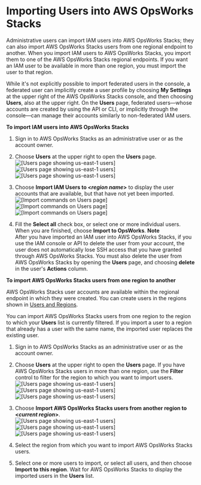 # Importing Users into AWS OpsWorks Stacks<a name="opsworks-security-users-manage-import"></a>

Administrative users can import IAM users into AWS OpsWorks Stacks; they can also import AWS OpsWorks Stacks users from one regional endpoint to another\. When you import IAM users to AWS OpsWorks Stacks, you import them to one of the AWS OpsWorks Stacks regional endpoints\. If you want an IAM user to be available in more than one region, you must import the user to that region\.

While it's not explicitly possible to import federated users in the console, a federated user can implicitly create a user profile by choosing **My Settings** at the upper right of the AWS OpsWorks Stacks console, and then choosing **Users**, also at the upper right\. On the **Users** page, federated users—whose accounts are created by using the API or CLI, or implicitly through the console—can manage their accounts similarly to non\-federated IAM users\.

**To import IAM users into AWS OpsWorks Stacks**

1. Sign in to AWS OpsWorks Stacks as an administrative user or as the account owner\.

1. Choose **Users** at the upper right to open the **Users** page\.  
![\[Users page showing us-east-1 users\]](http://docs.aws.amazon.com/opsworks/latest/userguide/)![\[Users page showing us-east-1 users\]](http://docs.aws.amazon.com/opsworks/latest/userguide/)![\[Users page showing us-east-1 users\]](http://docs.aws.amazon.com/opsworks/latest/userguide/)

1. Choose **Import IAM Users to <*region name*>** to display the user accounts that are available, but that have not yet been imported\.  
![\[Import commands on Users page\]](http://docs.aws.amazon.com/opsworks/latest/userguide/)![\[Import commands on Users page\]](http://docs.aws.amazon.com/opsworks/latest/userguide/)![\[Import commands on Users page\]](http://docs.aws.amazon.com/opsworks/latest/userguide/)

1. Fill the **Select all** check box, or select one or more individual users\. When you are finished, choose **Import to OpsWorks**\.
**Note**  
After you have imported an IAM user into AWS OpsWorks Stacks, if you use the IAM console or API to delete the user from your account, the user does not automatically lose SSH access that you have granted through AWS OpsWorks Stacks\. You must also delete the user from AWS OpsWorks Stacks by opening the **Users** page, and choosing **delete** in the user's **Actions** column\.

**To import AWS OpsWorks Stacks users from one region to another**

AWS OpsWorks Stacks user accounts are available within the regional endpoint in which they were created\. You can create users in the regions shown in [Users and Regions](opsworks-security-users-manage.md#UsersandRegions)\.

You can import AWS OpsWorks Stacks users from one region to the region to which your **Users** list is currently filtered\. If you import a user to a region that already has a user with the same name, the imported user replaces the existing user\.

1. Sign in to AWS OpsWorks Stacks as an administrative user or as the account owner\.

1. Choose **Users** at the upper right to open the **Users** page\. If you have AWS OpsWorks Stacks users in more than one region, use the **Filter** control to filter for the region to which you want to import users\.  
![\[Users page showing us-east-1 users\]](http://docs.aws.amazon.com/opsworks/latest/userguide/)![\[Users page showing us-east-1 users\]](http://docs.aws.amazon.com/opsworks/latest/userguide/)![\[Users page showing us-east-1 users\]](http://docs.aws.amazon.com/opsworks/latest/userguide/)

1. Choose **Import AWS OpsWorks Stacks users from another region to <*current region*>**\.  
![\[Users page showing us-east-1 users\]](http://docs.aws.amazon.com/opsworks/latest/userguide/)![\[Users page showing us-east-1 users\]](http://docs.aws.amazon.com/opsworks/latest/userguide/)![\[Users page showing us-east-1 users\]](http://docs.aws.amazon.com/opsworks/latest/userguide/)

1. Select the region from which you want to import AWS OpsWorks Stacks users\.

1. Select one or more users to import, or select all users, and then choose **Import to this region**\. Wait for AWS OpsWorks Stacks to display the imported users in the **Users** list\.